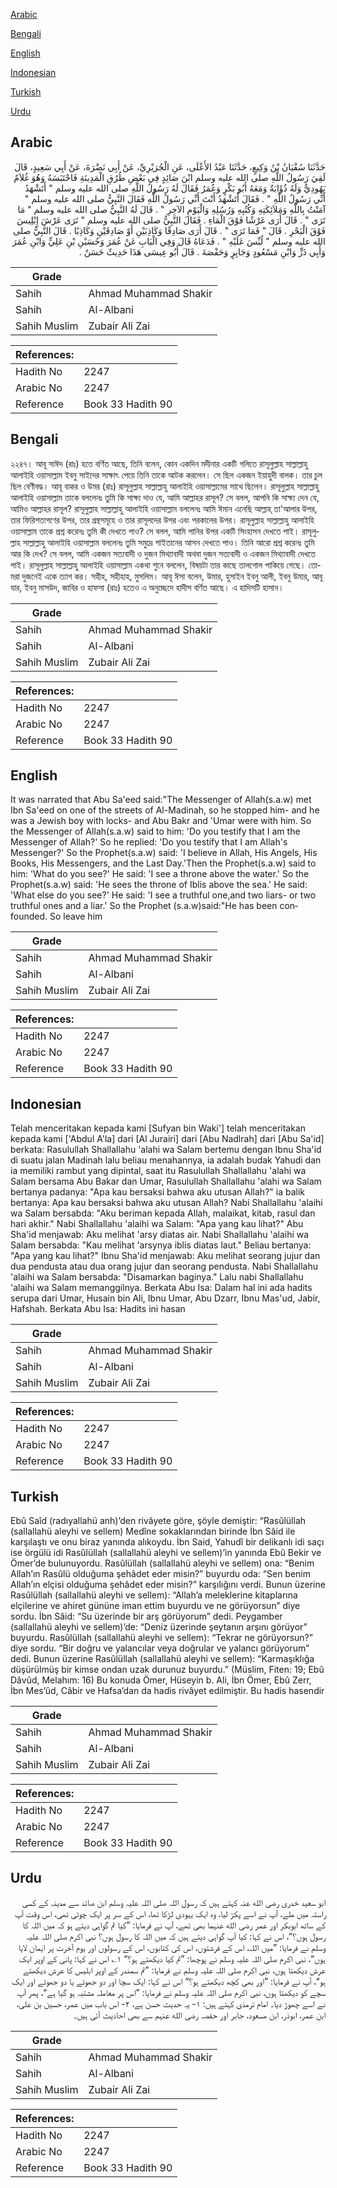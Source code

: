 [Arabic](#arabic)

[Bengali](#bengali)

[English](#english)

[Indonesian](#indonesian)

[Turkish](#turkish)

[Urdu](#urdu)

## Arabic


<div dir="rtl" lang="ar" style={{fontSize:'larger',backgroundColor:'#f8f9fa',padding:20}}>
حَدَّثَنَا سُفْيَانُ بْنُ وَكِيعٍ، حَدَّثَنَا عَبْدُ الأَعْلَى، عَنِ الْجُرَيْرِيِّ، عَنْ أَبِي نَضْرَةَ، عَنْ أَبِي سَعِيدٍ، قَالَ لَقِيَ رَسُولُ اللَّهِ صلى الله عليه وسلم ابْنَ صَائِدٍ فِي بَعْضِ طُرُقِ الْمَدِينَةِ فَاحْتَبَسَهُ وَهُوَ غُلاَمٌ يَهُودِيٌّ وَلَهُ ذُؤَابَةٌ وَمَعَهُ أَبُو بَكْرٍ وَعُمَرُ فَقَالَ لَهُ رَسُولُ اللَّهِ صلى الله عليه وسلم ‏"‏ أَتَشْهَدُ أَنِّي رَسُولُ اللَّهِ ‏"‏ ‏.‏ فَقَالَ أَتَشْهَدُ أَنْتَ أَنِّي رَسُولُ اللَّهِ فَقَالَ النَّبِيُّ صلى الله عليه وسلم ‏"‏ آمَنْتُ بِاللَّهِ وَمَلاَئِكَتِهِ وَكُتُبِهِ وَرُسُلِهِ وَالْيَوْمِ الآخِرِ ‏"‏ ‏.‏ قَالَ لَهُ النَّبِيُّ صلى الله عليه وسلم ‏"‏ مَا تَرَى ‏"‏ ‏.‏ قَالَ أَرَى عَرْشًا فَوْقَ الْمَاءِ ‏.‏ فَقَالَ النَّبِيُّ صلى الله عليه وسلم ‏"‏ تَرَى عَرْشَ إِبْلِيسَ فَوْقَ الْبَحْرِ ‏.‏ قَالَ ‏"‏ فَمَا تَرَى ‏"‏ ‏.‏ قَالَ أَرَى صَادِقًا وَكَاذِبَيْنِ أَوْ صَادِقَيْنِ وَكَاذِبًا ‏.‏ قَالَ النَّبِيُّ صلى الله عليه وسلم ‏"‏ لُبِّسَ عَلَيْهِ ‏"‏ ‏.‏ فَدَعَاهُ قَالَ وَفِي الْبَابِ عَنْ عُمَرَ وَحُسَيْنِ بْنِ عَلِيٍّ وَابْنِ عُمَرَ وَأَبِي ذَرٍّ وَابْنِ مَسْعُودٍ وَجَابِرٍ وَحَفْصَةَ ‏.‏ قَالَ أَبُو عِيسَى هَذَا حَدِيثٌ حَسَنٌ ‏.‏
</div>
<div style={{backgroundColor:'#f8f9fa',padding:20, marginBottom: 10}}><table> <thead> <tr> <th>Grade</th> <th></th> </tr> </thead> <tbody> <tr><td>Sahih</td><td>Ahmad Muhammad Shakir</td></tr><tr><td>Sahih</td><td>Al-Albani</td></tr><tr><td>Sahih Muslim</td><td>Zubair Ali Zai</td></tr></tbody></table><table> <thead> <tr> <th>References:</th> <th></th> </tr> </thead> <tbody><tr><td>Hadith No</td><td>2247</td></tr><tr><td>Arabic No</td><td>2247</td></tr><tr><td>Reference</td><td>Book 33 Hadith 90</td></tr></tbody></table></div>

## Bengali


<div dir="ltr" lang="bn" style={{fontSize:'larger',backgroundColor:'#f8f9fa',padding:20}}>
২২৪৭। আবূ সাঈদ (রাঃ) হতে বর্ণিত আছে, তিনি বলেন, কোন একদিন মদীনার একটি গলিতে রাসূলুল্লাহ সাল্লাল্লাহু আলাইহি ওয়াসাল্লাম ইবনু সাইদের সাক্ষাৎ পেয়ে তিনি তাকে আটক করলেন। সে ছিল একজন ইয়াহুদী বালক। তার চুল ছিল বেণীবদ্ধ। আবূ বাকর ও উমর (রাঃ) রাসূলুল্লাহ সাল্লাল্লাহু আলাইহি ওয়াসাল্লামের সাথে ছিলেন। রাসূলুল্লাহ সাল্লাল্লাহু আলাইহি ওয়াসাল্লাম তাকে বললেনঃ তুমি কি সাক্ষ্য দাও যে, আমি আল্লাহর রাসূল? সে বলল, আপনি কি সাক্ষ্য দেন যে, আমিও আল্লাহর রাসূল? রাসূলুল্লাহ সাল্লাল্লাহু আলাইহি ওয়াসাল্লাম বললেনঃ আমি ঈমান এনেছি আল্লাহ্ তা'আলার উপর, তার ফিরিশতাগণের উপর, তার গ্রন্থসমূহে ও তার রাসূলদের উপর এবং পরকালের উপর। রাসূলুল্লাহ সাল্লাল্লাহু আলাইহি ওয়াসাল্লাম তাকে প্রশ্ন করেনঃ তুমি কী দেখতে পাও? সে বলল, আমি পানির উপর একটি সিংহাসন দেখতে পাই। রাসূলুল্লাহ সাল্লাল্লাহু আলাইহি ওয়াসাল্লাম বললেনঃ তুমি সমুদ্রে শাইতানের আসন দেখতে পাও। তিনি আরো প্রশ্ন করেনঃ তুমি আর কি দেখ? সে বলল, আমি একজন সত্যবাদী ও দুজন মিথ্যাবাদী অথবা দুজন সত্যবাদী ও একজন মিথ্যাবাদী দেখতে পাই। রাসূলুল্লাহ সাল্লাল্লাহু আলাইহি ওয়াসাল্লাম একথা শুনে বললেন, বিষয়টা তার কাছে তালগোল পাকিয়ে গেছে। তোমরা দুজনেই একে ত্যাগ কর। সহীহ, সহীহাহ, মুসলিম। আবূ ঈসা বলেন, উমার, হুসাইন ইবনু আলী, ইবনু উমার, আবূ যার, ইবনু মাসউদ, জাবির ও হাফসা (রাঃ) হতেও এ অনুচ্ছেদে হাদীস বর্ণিত আছে। এ হাদিসটি হাসান।
</div>
<div style={{backgroundColor:'#f8f9fa',padding:20, marginBottom: 10}}><table> <thead> <tr> <th>Grade</th> <th></th> </tr> </thead> <tbody> <tr><td>Sahih</td><td>Ahmad Muhammad Shakir</td></tr><tr><td>Sahih</td><td>Al-Albani</td></tr><tr><td>Sahih Muslim</td><td>Zubair Ali Zai</td></tr></tbody></table><table> <thead> <tr> <th>References:</th> <th></th> </tr> </thead> <tbody><tr><td>Hadith No</td><td>2247</td></tr><tr><td>Arabic No</td><td>2247</td></tr><tr><td>Reference</td><td>Book 33 Hadith 90</td></tr></tbody></table></div>

## English


<div dir="ltr" lang="en" style={{fontSize:'larger',backgroundColor:'#f8f9fa',padding:20}}>
It was narrated that Abu Sa'eed said:"The Messenger of Allah(s.a.w) met Ibn Sa'eed on one of the streets of Al-Madinah, so he stopped him- and he was a Jewish boy with locks- and Abu Bakr and 'Umar were with him. So the Messenger of Allah(s.a.w) said to him: 'Do you testify that I am the Messenger of Allah?' So he replied: 'Do you testify that I am Allah's Messenger?' So the Prophet(s.a.w) said: 'I believe in Allah, His Angels, His Books, His Messengers, and the Last Day.'Then the Prophet(s.a.w) said to him: 'What do you see?' He said: 'I see a throne above the water.' So the Prophet(s.a.w) said: 'He sees the throne of Iblis above the sea.' He said: 'What else do you see?' He said: 'I see a truthful one,and two liars- or two truthful ones and a liar.' So the Prophet (s.a.w)said:"He has been confounded. So leave him
</div>
<div style={{backgroundColor:'#f8f9fa',padding:20, marginBottom: 10}}><table> <thead> <tr> <th>Grade</th> <th></th> </tr> </thead> <tbody> <tr><td>Sahih</td><td>Ahmad Muhammad Shakir</td></tr><tr><td>Sahih</td><td>Al-Albani</td></tr><tr><td>Sahih Muslim</td><td>Zubair Ali Zai</td></tr></tbody></table><table> <thead> <tr> <th>References:</th> <th></th> </tr> </thead> <tbody><tr><td>Hadith No</td><td>2247</td></tr><tr><td>Arabic No</td><td>2247</td></tr><tr><td>Reference</td><td>Book 33 Hadith 90</td></tr></tbody></table></div>

## Indonesian


<div dir="ltr" lang="id" style={{fontSize:'larger',backgroundColor:'#f8f9fa',padding:20}}>
Telah menceritakan kepada kami [Sufyan bin Waki'] telah menceritakan kepada kami ['Abdul A'la] dari [Al Jurairi] dari [Abu Nadlrah] dari [Abu Sa'id] berkata: Rasulullah Shallallahu 'alahi wa Salam bertemu dengan Ibnu Sha'id di suatu jalan Madinah lalu beliau menahannya, ia adalah budak Yahudi dan ia memiliki rambut yang dipintal, saat itu Rasulullah Shallallahu 'alahi wa Salam bersama Abu Bakar dan Umar, Rasulullah Shallallahu 'alahi wa Salam bertanya padanya: "Apa kau bersaksi bahwa aku utusan Allah?" ia balik bertanya: Apa kau bersaksi bahwa aku utusan Allah? Nabi Shallallahu 'alaihi wa Salam bersabda: "Aku beriman kepada Allah, malaikat, kitab, rasul dan hari akhir." Nabi Shallallahu 'alaihi wa Salam: "Apa yang kau lihat?" Abu Sha'id menjawab: Aku melihat 'arsy diatas air. Nabi Shallallahu 'alaihi wa Salam bersabda: "Kau melihat 'arsynya iblis diatas laut." Beliau bertanya: "Apa yang kau lihat?" Ibnu Sha'id menjawab: Aku melihat seorang jujur dan dua pendusta atau dua orang jujur dan seorang pendusta. Nabi Shallallahu 'alaihi wa Salam bersabda: "Disamarkan baginya." Lalu nabi Shallallahu 'alaihi wa Salam memanggilnya. Berkata Abu Isa: Dalam hal ini ada hadits serupa dari Umar, Husain bin Ali, Ibnu Umar, Abu Dzarr, Ibnu Mas'ud, Jabir, Hafshah. Berkata Abu Isa: Hadits ini hasan
</div>
<div style={{backgroundColor:'#f8f9fa',padding:20, marginBottom: 10}}><table> <thead> <tr> <th>Grade</th> <th></th> </tr> </thead> <tbody> <tr><td>Sahih</td><td>Ahmad Muhammad Shakir</td></tr><tr><td>Sahih</td><td>Al-Albani</td></tr><tr><td>Sahih Muslim</td><td>Zubair Ali Zai</td></tr></tbody></table><table> <thead> <tr> <th>References:</th> <th></th> </tr> </thead> <tbody><tr><td>Hadith No</td><td>2247</td></tr><tr><td>Arabic No</td><td>2247</td></tr><tr><td>Reference</td><td>Book 33 Hadith 90</td></tr></tbody></table></div>

## Turkish


<div dir="ltr" lang="tr" style={{fontSize:'larger',backgroundColor:'#f8f9fa',padding:20}}>
Ebû Saîd (radıyallahü anh)’den rivâyete göre, şöyle demiştir: “Rasûlüllah (sallallahü aleyhi ve sellem) Medîne sokaklarından birinde İbn Sâid ile karşılaştı ve onu biraz yanında alıkoydu. İbn Said, Yahudî bir delikanlı idi saçı ise örgülü idi Rasûlüllah (sallallahü aleyhi ve sellem)’in yanında Ebû Bekir ve Ömer’de bulunuyordu. Rasûlüllah (sallallahü aleyhi ve sellem) ona: “Benim Allah’ın Rasûlü olduğuma şehâdet eder misin?” buyurdu oda: “Sen benim Allah’ın elçisi olduğuma şehâdet eder misin?” karşılığını verdi. Bunun üzerine Rasûlüllah (sallallahü aleyhi ve sellem): “Allah’a meleklerine kitaplarına elçilerine ve ahiret gününe iman ettim buyurdu ve ne görüyorsun” diye sordu. İbn Sâid: “Su üzerinde bir arş görüyorum” dedi. Peygamber (sallallahü aleyhi ve sellem)’de: “Deniz üzerinde şeytanın arşını görüyor” buyurdu. Rasûlüllah (sallallahü aleyhi ve sellem): “Tekrar ne görüyorsun?” diye sordu. “Bir doğru ve yalancılar veya doğrular ve yalancı görüyorum” dedi. Bunun üzerine Rasûlüllah (sallallahü aleyhi ve sellem): “Karmaşıklığa düşürülmüş bir kimse ondan uzak durunuz buyurdu.” (Müslim, Fiten: 19; Ebû Dâvûd, Melahım: 16) Bu konuda Ömer, Hüseyin b. Ali, İbn Ömer, Ebû Zerr, İbn Mes’ûd, Câbir ve Hafsa’dan da hadis rivâyet edilmiştir. Bu hadis hasendir
</div>
<div style={{backgroundColor:'#f8f9fa',padding:20, marginBottom: 10}}><table> <thead> <tr> <th>Grade</th> <th></th> </tr> </thead> <tbody> <tr><td>Sahih</td><td>Ahmad Muhammad Shakir</td></tr><tr><td>Sahih</td><td>Al-Albani</td></tr><tr><td>Sahih Muslim</td><td>Zubair Ali Zai</td></tr></tbody></table><table> <thead> <tr> <th>References:</th> <th></th> </tr> </thead> <tbody><tr><td>Hadith No</td><td>2247</td></tr><tr><td>Arabic No</td><td>2247</td></tr><tr><td>Reference</td><td>Book 33 Hadith 90</td></tr></tbody></table></div>

## Urdu


<div dir="rtl" lang="ur" style={{fontSize:'larger',backgroundColor:'#f8f9fa',padding:20}}>
ابو سعید خدری رضی الله عنہ کہتے ہیں کہ رسول اللہ صلی اللہ علیہ وسلم ابن صائد سے مدینہ کے کسی راستہ میں ملے، آپ نے اسے پکڑ لیا، وہ ایک یہودی لڑکا تھا، اس کے سر پر ایک چوٹی تھی، اس وقت آپ کے ساتھ ابوبکر اور عمر رضی الله عنہما بھی تھے، آپ نے فرمایا: ”کیا تم گواہی دیتے ہو کہ میں اللہ کا رسول ہوں؟“، اس نے کہا: کیا آپ گواہی دیتے ہیں کہ میں اللہ کا رسول ہوں؟ نبی اکرم صلی اللہ علیہ وسلم نے فرمایا: ”میں اللہ، اس کے فرشتوں، اس کی کتابوں، اس کے رسولوں اور یوم آخرت پر ایمان لایا ہوں“، نبی اکرم صلی اللہ علیہ وسلم نے پوچھا: ”تم کیا دیکھتے ہو؟“ ۱؎ اس نے کہا: پانی کے اوپر ایک عرش دیکھتا ہوں، نبی اکرم صلی اللہ علیہ وسلم نے فرمایا: ”تم سمندر کے اوپر ابلیس کا عرش دیکھتے ہو“، آپ نے فرمایا: ”اور بھی کچھ دیکھتے ہو؟“ اس نے کہا: ایک سچا اور دو جھوٹے یا دو جھوٹے اور ایک سچے کو دیکھتا ہوں، نبی اکرم صلی اللہ علیہ وسلم نے فرمایا: ”اس پر معاملہ مشتبہ ہو گیا ہے“، پھر آپ نے اسے چھوڑ دیا۔ امام ترمذی کہتے ہیں: ۱- یہ حدیث حسن ہے، ۲- اس باب میں عمر، حسین بن علی، ابن عمر، ابوذر، ابن مسعود، جابر اور حفصہ رضی الله عنہم سے بھی احادیث آئی ہیں۔
</div>
<div style={{backgroundColor:'#f8f9fa',padding:20, marginBottom: 10}}><table> <thead> <tr> <th>Grade</th> <th></th> </tr> </thead> <tbody> <tr><td>Sahih</td><td>Ahmad Muhammad Shakir</td></tr><tr><td>Sahih</td><td>Al-Albani</td></tr><tr><td>Sahih Muslim</td><td>Zubair Ali Zai</td></tr></tbody></table><table> <thead> <tr> <th>References:</th> <th></th> </tr> </thead> <tbody><tr><td>Hadith No</td><td>2247</td></tr><tr><td>Arabic No</td><td>2247</td></tr><tr><td>Reference</td><td>Book 33 Hadith 90</td></tr></tbody></table></div>